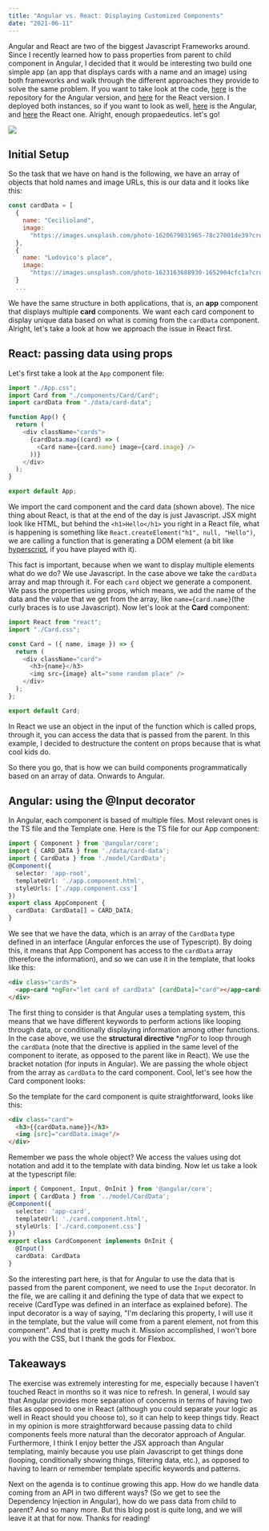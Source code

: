 ```yaml
---
title: "Angular vs. React: Displaying Customized Components"
date: "2021-06-11"
---
```


Angular and React are two of the biggest Javascript Frameworks around. Since I recently learned how to pass properties from parent to child component in Angular, I decided that it would be interesting two build one simple app (an app that displays cards with a name and an image) using both frameworks and walk through the different approaches they provide to solve the same problem. If you want to take look at the code, [here](https://github.com/Ceheiss/cards-angular-demo-app) is the repository for the Angular version, and [here](https://github.com/Ceheiss/cards-react-demo-app) for the React version. I deployed both instances, so if you want to look as well, [here](https://cards-angular-demo-app.vercel.app/) is the Angular, and [here](https://cards-react-demo-app.vercel.app/) the React one. Alright, enough propaedeutics. let's go!

![](https://www.freecodecamp.org/news/content/images/2019/10/react-vs-angular.png)

## Initial Setup

So the task that we have on hand is the following, we have an array of objects that hold names and image URLs, this is our data and it looks like this:

```javascript
const cardData = [
  {
    name: "Cecilioland",
    image:
      "https://images.unsplash.com/photo-1620679031965-78c27001de39?crop=entropy&cs=tinysrgb&fit=crop&fm=jpg&h=200&ixlib=rb-1.2.1&q=80&w=200",
  },
  {
    name: "Ludovico's place",
    image:
      "https://images.unsplash.com/photo-1623163688930-1652904cfc1a?crop=entropy&cs=tinysrgb&fit=crop&fm=jpg&h=200&ixlib=rb-1.2.1&q=80&w=200",
  }
  ...
```

We have the same structure in both applications, that is, an **app** component that displays multiple **card** components. We want each card component to display unique data based on what is coming from the `cardData` component. Alright, let's take a look at how we approach the issue in React first.

## React: passing data using props

Let's first take a look at the `App` component file:

```javascript
import "./App.css";
import Card from "./components/Card/Card";
import cardData from "./data/card-data";

function App() {
  return (
    <div className="cards">
      {cardData.map((card) => (
        <Card name={card.name} image={card.image} />
      ))}
    </div>
  );
}

export default App;
```

We import the card component and the card data (shown above). The nice thing about React, is that at the end of the day is just Javascript. JSX might look like HTML, but behind the `<h1>Hello</h1>` you right in a React file, what is happening is something like `React.createElement("h1", null, "Hello")`, we are calling a function that is generating a DOM element (a bit like [hyperscript](https://github.com/hyperhype/hyperscript), if you have played with it).

This fact is important, because when we want to display multiple elements what do we do? We use Javascript. In the case above we take the  `cardData` array and map through it. For each `card` object we generate a  component. We pass the properties using props, which means, we add the name of the data and the value that we get from the array, like `name={card.name}`(the curly braces is to use Javascript). Now let's look at the **Card** component:

```javascript
import React from "react";
import "./Card.css";

const Card = ({ name, image }) => {
  return (
    <div className="card">
      <h3>{name}</h3>
      <img src={image} alt="some random place" />
    </div>
  );
};

export default Card;
```

In React we use an object in the input of the function which is called props, through it, you can access the data that is passed from the parent. In this example, I decided to destructure the content on props because that is what cool kids do.

So there you go, that is how we can build components programmatically based on an array of data. Onwards to Angular.

## Angular: using the @Input decorator

In Angular, each component is based of multiple files. Most relevant ones is the TS file and the Template one. Here is the TS file for our App component:

```typescript
import { Component } from '@angular/core';
import { CARD_DATA } from './data/card-data';
import { CardData } from './model/CardData';
@Component({
  selector: 'app-root',
  templateUrl: './app.component.html',
  styleUrls: ['./app.component.css']
})
export class AppComponent {
  cardData: CardData[] = CARD_DATA;
}
```

We see that we have the data, which is an array of the `CardData` type defined in an interface (Angular enforces the use of Typescript). By doing this, it means that App Component has access to the `cardData` array (therefore the information), and so we can use it in the template, that looks like this:

```html
<div class="cards">
  <app-card *ngFor="let card of cardData" [cardData]="card"></app-card>
</div>
```

The first thing to consider is that Angular uses a templating system, this means that we have different keywords to perform actions like looping through data, or conditionally displaying information among other functions. In the case above, we use the **structural directive** **ngFor* to loop through the `cardData` (note that the directive is applied in the same level of the component to iterate, as opposed to the parent like in React). We use the bracket notation (for inputs in Angular). We are passing the whole object from the array as `cardData` to the card component. Cool, let's see how the Card component looks:

So the template for the card component is quite straightforward, looks like this:

```html
<div class="card">
  <h3>{{cardData.name}}</h3>
  <img [src]="cardData.image"/>
</div>
```

Remember we pass the whole object? We access the values using dot notation and add it to the template with data binding. Now let us take a look at the typescript file:

```typescript
import { Component, Input, OnInit } from '@angular/core';
import { CardData } from '../model/CardData';
@Component({
  selector: 'app-card',
  templateUrl: './card.component.html',
  styleUrls: ['./card.component.css']
})
export class CardComponent implements OnInit {
  @Input()
  cardData: CardData
}
```

So the interesting part here, is that for Angular to use the data that is passed from the parent component, we need to use the `Input` decorator. In the file, we are calling it and defining the type of data that we expect to receive (CardType was defined in an interface as explained before). The input decorator is a way of saying, "I'm declaring this property, I will use it in the template, but the value will come from a parent element, not from this component". And that is pretty much it. Mission accomplished, I won't bore you with the CSS, but I thank the gods for Flexbox.

## Takeaways

The exercise was extremely interesting for me, especially because I haven't touched React in months so it was nice to refresh. In general, I would say that Angular provides more separation of concerns in terms of having two files as opposed to one in React (although you could separate your logic as well in React should you choose to), so it can help to keep things tidy. React in my opinion is more straightforward because passing data to child components feels more natural than the decorator approach of Angular. Furthermore, I think I enjoy better the JSX approach than Angular templating, mainly because you use plain Javascript to get things done (looping, conditionally showing things, filtering data, etc.), as opposed to having to learn or remember template specific keywords and patterns. 

Next on the agenda is to continue growing this app. How do we handle data coming from an API in two different ways? (So we get to see the Dependency Injection in Angular), how do we pass data from child to parent? And so many more. But this blog post is quite long, and we will leave it at that for now. Thanks for reading!
